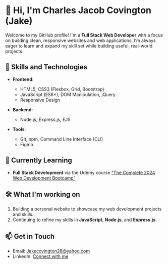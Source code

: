 # 👋 Hi, I'm Charles Jacob Covington (Jake)  

Welcome to my GitHub profile! I'm a **Full Stack Web Developer** with a focus on building clean, responsive websites and web applications. I’m always eager to learn and expand my skill set while building useful, real-world projects.

## 🚀 Skills and Technologies

- **Frontend**:  
  - HTML5, CSS3 (Flexbox, Grid, Bootstrap)  
  - JavaScript (ES6+), DOM Manipulation, jQuery  
  - Responsive Design

- **Backend**:  
  - Node.js, Express.js, EJS  

- **Tools**:  
  - Git, npm, Command Line Interface (CLI)  
  - Figma

## 🌱 Currently Learning
- **Full Stack Development** via the Udemy course ["The Complete 2024 Web Development Bootcamp"](https://www.udemy.com/course/the-complete-web-development-bootcamp/)

## 🛠️ What I'm working on
1. Building a personal website to showcase my web development projects and skills.
2. Continuing to refine my skills in **JavaScript**, **Node.js**, and **Express.js**.

## 📫 Get in Touch
- Email: [Jakecovington28@yahoo.com](mailto:Jakecovington28@yahoo.com)
- LinkedIn: [Connect with me](https://www.linkedin.com/in/charles-covington-85a9612b3/)

